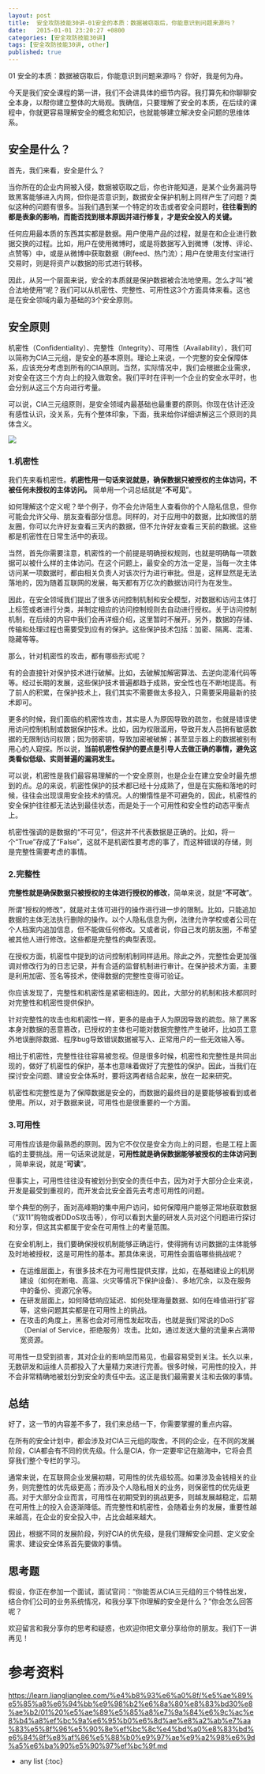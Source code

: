 ```yaml
---
layout: post
title:  安全攻防技能30讲-01安全的本质：数据被窃取后，你能意识到问题来源吗？
date:   2015-01-01 23:20:27 +0800
categories: [安全攻防技能30讲]
tags: [安全攻防技能30讲, other]
published: true
---
```




01 安全的本质：数据被窃取后，你能意识到问题来源吗？
你好，我是何为舟。

今天是我们安全课程的第一讲，我们不会讲具体的细节内容。我打算先和你聊聊安全本身，以帮你建立整体的大局观。我确信，只要理解了安全的本质，在后续的课程中，你就更容易理解安全的概念和知识，也就能够建立解决安全问题的思维体系。

## 安全是什么？

首先，我们来看，安全是什么？

当你所在的企业内网被入侵，数据被窃取之后，你也许能知道，是某个业务漏洞导致黑客能够进入内网，但你是否意识到，数据安全保护机制上同样产生了问题？类似这种的问题有很多。当我们遇到某一个特定的攻击或者安全问题时，**往往看到的都是表象的影响，而能否找到根本原因并进行修复，才是安全投入的关键。**

任何应用最本质的东西其实都是数据。用户使用产品的过程，就是在和企业进行数据交换的过程。比如，用户在使用微博时，或是将数据写入到微博（发博、评论、点赞等）中，或是从微博中获取数据（刷feed、热门流）；用户在使用支付宝进行交易时，则是将资产以数据的形式进行转移。

因此，从另一个层面来说，安全的本质就是保护数据被合法地使用。怎么才叫“被合法地使用”呢？我们可以从机密性、完整性、可用性这3个方面具体来看。这也是在安全领域内最为基础的3个安全原则。

## 安全原则

机密性（Confidentiality）、完整性（Integrity）、可用性（Availability），我们可以简称为CIA三元组，是安全的基本原则。理论上来说，一个完整的安全保障体系，应该充分考虑到所有的CIA原则。当然，实际情况中，我们会根据企业需求，对安全在这三个方向上的投入做取舍。我们平时在评判一个企业的安全水平时，也会分别从这三个方向进行考量。

可以说，CIA三元组原则，是安全领域内最基础也最重要的原则。你现在估计还没有感性认识，没关系，先有个整体印象，下面，我来给你详细讲解这三个原则的具体含义。

![](https://learn.lianglianglee.com/%e4%b8%93%e6%a0%8f/%e5%ae%89%e5%85%a8%e6%94%bb%e9%98%b2%e6%8a%80%e8%83%bd30%e8%ae%b2/assets/851bcc2c9c2f47edbe1ca5704932db65.jpg)

### 1.机密性

我们先来看机密性。**机密性用一句话来说就是，确保数据只被授权的主体访问，不被任何未授权的主体访问。** 简单用一个词总结就是“**不可见**”。

如何理解这个定义呢？举个例子，你不会允许陌生人查看你的个人隐私信息，但你可能会允许父母、朋友查看部分信息。同样的，对于应用中的数据，比如微信的朋友圈，你可以允许好友查看三天内的数据，但不允许好友查看三天前的数据。这些都是机密性在日常生活中的表现。

当然，首先你需要注意，机密性的一个前提是明确授权规则，也就是明确每一项数据可以被什么样的主体访问。在这个问题上，最安全的方法一定是，当每一次主体访问某一项数据时，都由相关负责人对该次行为进行审批。但是，这样显然是无法落地的，因为随着互联网的发展，每天都有万亿次的数据访问行为在发生。

因此，在安全领域我们提出了很多访问控制机制和安全模型，对数据和访问主体打上标签或者进行分类，并制定相应的访问控制规则去自动进行授权。关于访问控制机制，在后续的内容中我们会再详细介绍，这里暂时不展开。另外，数据的存储、传输和处理过程也需要受到应有的保护。这些保护技术包括：加密、隔离、混淆、隐藏等等。

那么，针对机密性的攻击，都有哪些形式呢？

有的会直接针对保护技术进行破解。比如，去破解加解密算法、去逆向混淆代码等等。经过长期的发展，这些保护技术普遍都趋于成熟，安全性也在不断地提高。有了前人的积累，在保护技术上，我们其实不需要做太多投入，只需要采用最新的技术即可。

更多的时候，我们面临的机密性攻击，其实是人为原因导致的疏忽，也就是错误使用访问控制机制或数据保护技术。比如，因为权限滥用，导致开发人员拥有敏感数据的无限制访问权限；因为弱密钥，导致加密被破解；甚至显示器上的数据被别有用心的人窥探。所以说，**当前机密性保护的要点是引导人去做正确的事情，避免这类看似低级、实则普遍的漏洞发生。**

可以说，机密性是我们最容易理解的一个安全原则，也是企业在建立安全时最先想到的点。总的来说，机密性保护的技术都已经十分成熟了，但是在实施和落地的时候，往往会出现误用安全技术的情况。人的懒惰性是不可避免的，因此，机密性的安全保护往往都无法达到最佳状态，而是处于一个可用性和安全性的动态平衡点上。

机密性强调的是数据的“不可见”，但这并不代表数据是正确的。比如，将一个“True”存成了“False”，这就不是机密性要考虑的事了，而这种错误的存储，则是完整性需要考虑的事情。

### 2.完整性

**完整性就是确保数据只被授权的主体进行授权的修改**，简单来说，就是“**不可改**”。

所谓“授权的修改”，就是对主体可进行的操作进行进一步的限制。比如，只能追加数据的主体无法执行删除的操作。以个人隐私信息为例，法律允许学校或者公司在个人档案内追加信息，但不能做任何修改。又或者说，你自己发的朋友圈，不希望被其他人进行修改。这些都是完整性的典型表现。

在授权方面，机密性中提到的访问控制机制同样适用。除此之外，完整性会更加强调对修改行为的日志记录，并有合适的监督机制进行审计。在保护技术方面，主要是利用加密、签名等技术，使得数据的完整性变得可验证。

你应该发现了，完整性和机密性是紧密相连的。因此，大部分的机制和技术都同时对完整性和机密性提供保护。

针对完整性的攻击也和机密性一样，更多的是由于人为原因导致的疏忽。除了黑客本身对数据的恶意篡改，已授权的主体也可能对数据完整性产生破坏，比如员工意外地误删除数据、程序bug导致错误数据被写入、正常用户的一些无效输入等。

相比于机密性，完整性往往容易被忽视。但是很多时候，机密性和完整性是共同出现的，做好了机密性的保护，基本也意味着做好了完整性的保护。因此，当我们在探讨安全问题、建设安全体系时，要将这两者结合起来，放在一起来研究。

机密性和完整性是为了保障数据是安全的，而数据的最终目的是要能够被看到或者使用。所以，对于数据来说，可用性也是很重要的一个方面。

### 3.可用性

可用性应该是你最熟悉的原则。因为它不仅仅是安全方向上的问题，也是工程上面临的主要挑战。用一句话来说就是，**可用性就是确保数据能够被授权的主体访问到** ，简单来说，就是“**可读**”。

但事实上，可用性往往没有被划分到安全的责任中去，因为对于大部分企业来说，开发是最受到重视的，而开发会比安全首先去考虑可用性的问题。

举个典型的例子，面对高峰期的集中用户访问，如何保障用户能够正常地获取数据（“双11”购物或者DDoS攻击等），你可以看到大量的研发人员对这个问题进行探讨和分享，但这其实都属于安全在可用性上的考量范围。

在安全机制上，我们要确保授权机制能够正确运行，使得拥有访问数据的主体能够及时地被授权，这是可用性的基本。那具体来说，可用性会面临哪些挑战呢？

* 在运维层面上，有很多技术在为可用性提供支撑，比如，在基础建设上的机房建设（如何在断电、高温、火灾等情况下保护设备）、多地冗余，以及在服务中的备份、资源冗余等。
* 在研发层面上，如何降低响应延迟、如何处理海量数据、如何在峰值进行扩容等，这些问题其实都是在可用性上的挑战。
* 在攻击的角度上，黑客也会对可用性发起攻击，也就是我们常说的DoS（Denial of Service，拒绝服务）攻击。比如，通过发送大量的流量来占满带宽资源。

可用性一旦受到损害，其对企业的影响显而易见，也最容易受到关注。长久以来，无数研发和运维人员都投入了大量精力来进行完善。很多时候，可用性的投入，并不会非常精确地被划分到安全的责任中去。这正是我们最需要关注和去做的事情。

## 总结

好了，这一节的内容差不多了，我们来总结一下，你需要掌握的重点内容。

在所有的安全计划中，都会涉及对CIA三元组的取舍。不同的企业，在不同的发展阶段，CIA都会有不同的优先级。什么是CIA，你一定要牢记在脑海中，它将会贯穿我们整个专栏的学习。

通常来说，在互联网企业发展初期，可用性的优先级较高。如果涉及金钱相关的业务，则完整性的优先级更高；而涉及个人隐私相关的业务，则保密性的优先级更高。对于大部分企业而言，可用性在初期受到的挑战更多，则越发展越稳定，后期在可用性上的投入会逐渐降低。而完整性和机密性，会随着业务的发展，重要性越来越高，在企业的安全投入中，占比会越来越大。

因此，根据不同的发展阶段，列好CIA的优先级，是我们理解安全问题、定义安全需求、建设安全体系首先要做的事情。

## 思考题

假设，你正在参加一个面试，面试官问：“你能否从CIA三元组的三个特性出发，结合你们公司的业务系统情况，和我分享下你理解的安全是什么？”你会怎么回答呢？

欢迎留言和我分享你的思考和疑惑，也欢迎你把文章分享给你的朋友。我们下一讲再见！




# 参考资料

https://learn.lianglianglee.com/%e4%b8%93%e6%a0%8f/%e5%ae%89%e5%85%a8%e6%94%bb%e9%98%b2%e6%8a%80%e8%83%bd30%e8%ae%b2/01%20%e5%ae%89%e5%85%a8%e7%9a%84%e6%9c%ac%e8%b4%a8%ef%bc%9a%e6%95%b0%e6%8d%ae%e8%a2%ab%e7%aa%83%e5%8f%96%e5%90%8e%ef%bc%8c%e4%bd%a0%e8%83%bd%e6%84%8f%e8%af%86%e5%88%b0%e9%97%ae%e9%a2%98%e6%9d%a5%e6%ba%90%e5%90%97%ef%bc%9f.md

* any list
{:toc}
